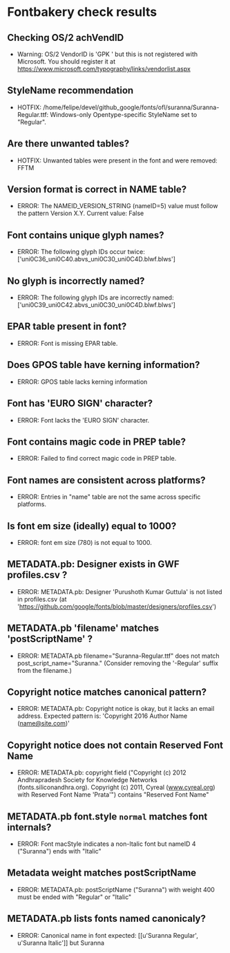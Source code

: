 # Fontbakery check results
## Checking OS/2 achVendID
* Warning: OS/2 VendorID is 'GPK ' but this is not registered with Microsoft. You should register it at https://www.microsoft.com/typography/links/vendorlist.aspx

## StyleName recommendation
* HOTFIX: /home/felipe/devel/github_google/fonts/ofl/suranna/Suranna-Regular.ttf: Windows-only Opentype-specific StyleName set to "Regular".

## Are there unwanted tables?
* HOTFIX: Unwanted tables were present in the font and were removed: FFTM

## Version format is correct in NAME table?
* ERROR: The NAMEID_VERSION_STRING (nameID=5) value must follow the pattern Version X.Y. Current value: False

## Font contains unique glyph names?
* ERROR: The following glyph IDs occur twice: ['uni0C36_uni0C40.abvs_uni0C30_uni0C4D.blwf.blws']

## No glyph is incorrectly named?
* ERROR: The following glyph IDs are incorrectly named: ['uni0C39_uni0C42.abvs_uni0C30_uni0C4D.blwf.blws']

## EPAR table present in font?
* ERROR: Font is missing EPAR table.

## Does GPOS table have kerning information?
* ERROR: GPOS table lacks kerning information

## Font has 'EURO SIGN' character?
* ERROR: Font lacks the 'EURO SIGN' character.

## Font contains magic code in PREP table?
* ERROR: Failed to find correct magic code in PREP table.

## Font names are consistent across platforms?
* ERROR: Entries in "name" table are not the same across specific platforms.

## Is font em size (ideally) equal to 1000?
* ERROR: font em size (780) is not equal to 1000.

## METADATA.pb: Designer exists in GWF profiles.csv ?
* ERROR: METADATA.pb: Designer 'Purushoth Kumar Guttula' is not listed in profiles.csv (at 'https://github.com/google/fonts/blob/master/designers/profiles.csv')

## METADATA.pb 'filename' matches 'postScriptName' ?
* ERROR: METADATA.pb filename="Suranna-Regular.ttf" does not match post_script_name="Suranna." (Consider removing the '-Regular' suffix from the filename.)

## Copyright notice matches canonical pattern?
* ERROR: METADATA.pb: Copyright notice is okay, but it lacks an email address. Expected pattern is: 'Copyright 2016 Author Name (name@site.com)'

## Copyright notice does not contain Reserved Font Name
* ERROR: METADATA.pb: copyright field ("Copyright (c) 2012 Andhrapradesh Society for Knowledge Networks (fonts.siliconandhra.org). Copyright (c) 2011, Cyreal (www.cyreal.org) with Reserved Font Name 'Prata'") contains "Reserved Font Name"

## METADATA.pb font.style `normal` matches font internals?
* ERROR: Font macStyle indicates a non-Italic font but nameID 4 ("Suranna") ends with "Italic"

## Metadata weight matches postScriptName
* ERROR: METADATA.pb: postScriptName ("Suranna") with weight 400 must be ended with "Regular" or "Italic"

## METADATA.pb lists fonts named canonicaly?
* ERROR: Canonical name in font expected: [[u'Suranna Regular', u'Suranna Italic']] but Suranna

